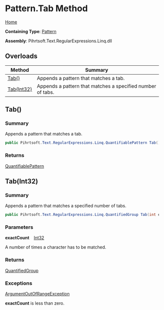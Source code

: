 # Pattern\.Tab Method

[Home](../../../../../../README.md)

**Containing Type**: [Pattern](../README.md)

**Assembly**: Pihrtsoft\.Text\.RegularExpressions\.Linq\.dll

## Overloads

| Method | Summary |
| ------ | ------- |
| [Tab()](#Pihrtsoft_Text_RegularExpressions_Linq_Pattern_Tab) | Appends a pattern that matches a tab\. |
| [Tab(Int32)](#Pihrtsoft_Text_RegularExpressions_Linq_Pattern_Tab_System_Int32_) | Appends a pattern that matches a specified number of tabs\. |

## Tab\(\) <a name="Pihrtsoft_Text_RegularExpressions_Linq_Pattern_Tab"></a>

### Summary

Appends a pattern that matches a tab\.

```csharp
public Pihrtsoft.Text.RegularExpressions.Linq.QuantifiablePattern Tab()
```

### Returns

[QuantifiablePattern](../../QuantifiablePattern/README.md)

## Tab\(Int32\) <a name="Pihrtsoft_Text_RegularExpressions_Linq_Pattern_Tab_System_Int32_"></a>

### Summary

Appends a pattern that matches a specified number of tabs\.

```csharp
public Pihrtsoft.Text.RegularExpressions.Linq.QuantifiedGroup Tab(int exactCount)
```

### Parameters

**exactCount** &ensp; [Int32](https://docs.microsoft.com/en-us/dotnet/api/system.int32)

A number of times a character has to be matched\.

### Returns

[QuantifiedGroup](../../QuantifiedGroup/README.md)

### Exceptions

[ArgumentOutOfRangeException](https://docs.microsoft.com/en-us/dotnet/api/system.argumentoutofrangeexception)

**exactCount** is less than zero\.

